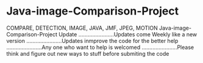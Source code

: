 # Java-image-Comparison-Project
COMPARE, DETECTION, IMAGE, JAVA, JMF, JPEG, MOTION Java-image-Comparison-Project
Update
.......................Updates come Weekly like a new version
.......................Updates inmprove the code for the better
help
.......................Any one who want to help is welcomed
.......................Please think and figure out new ways to stuff before submiting the code
